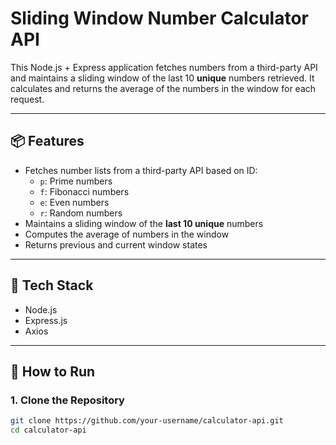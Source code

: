 # Sliding Window Number Calculator API

This Node.js + Express application fetches numbers from a third-party API and maintains a sliding window of the last 10 **unique** numbers retrieved. It calculates and returns the average of the numbers in the window for each request.

---

## 📦 Features

- Fetches number lists from a third-party API based on ID:
  - `p`: Prime numbers
  - `f`: Fibonacci numbers
  - `e`: Even numbers
  - `r`: Random numbers
- Maintains a sliding window of the **last 10 unique** numbers
- Computes the average of numbers in the window
- Returns previous and current window states

---

## 🔧 Tech Stack

- Node.js
- Express.js
- Axios

---

## 🚀 How to Run

### 1. Clone the Repository

```bash
git clone https://github.com/your-username/calculator-api.git
cd calculator-api
